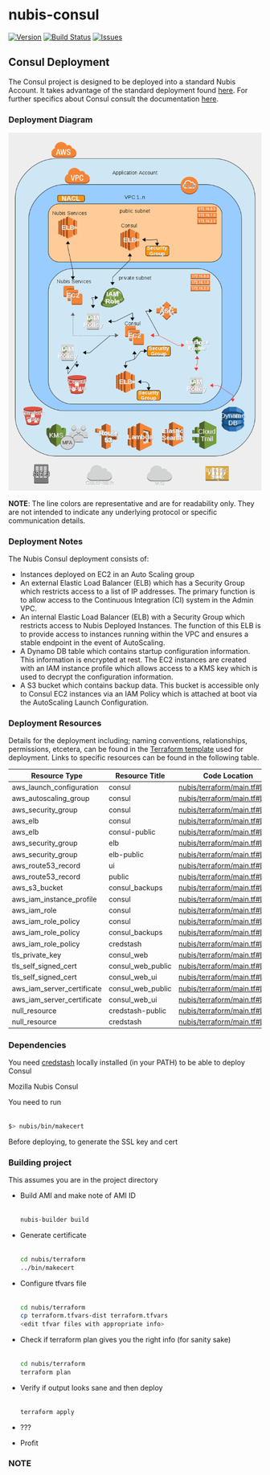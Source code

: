 # nubis-consul

[![Version](https://img.shields.io/github/release/nubisproject/nubis-consul.svg?maxAge=2592000)](https://github.com/nubisproject/nubis-consul/releases)
[![Build Status](https://img.shields.io/travis/nubisproject/nubis-consul/master.svg?maxAge=2592000)](https://travis-ci.org/nubisproject/nubis-consul)
[![Issues](https://img.shields.io/github/issues/nubisproject/nubis-consul.svg?maxAge=2592000)](https://github.com/nubisproject/nubis-consul/issues)

## Consul Deployment

The Consul project is designed to be deployed into a standard Nubis Account. It
takes advantage of the standard deployment found [here](https://github.com/nubisproject/nubis-docs/blob/master/DEPLOYMENT_OVERVIEW.md).
For further specifics about Consul consult the documentation [here](https://www.consul.io/).

### Deployment Diagram

![Deployment Diagram](media/Nubis_Consul_Diagram.png "Deployment Diagram")

**NOTE**: The line colors are representative and are for readability only. They
are not intended to indicate any underlying protocol or specific communication
details.

### Deployment Notes

The Nubis Consul deployment consists of:

- Instances deployed on EC2 in an Auto Scaling group
- An external Elastic Load Balancer (ELB) which has a Security Group which
  restricts access to a list of IP addresses. The primary function is to allow
  access to the Continuous Integration (CI) system in the Admin VPC.
- An internal Elastic Load Balancer (ELB) with a Security Group which restricts
  access to Nubis Deployed Instances. The function of this ELB is to provide
  access to instances running within the VPC and ensures a stable endpoint in
  the event of AutoScaling.
- A Dynamo DB table which contains startup configuration information. This
  information is encrypted at rest. The EC2 instances are created with an IAM
  instance profile which allows access to a KMS key which is used to decrypt
  the configuration information.
- A S3 bucket which contains backup data. This bucket is accessible only to
  Consul EC2 instances via an IAM Policy which is attached at boot via the
  AutoScaling Launch Configuration.

### Deployment Resources

Details for the deployment including; naming conventions, relationships,
permissions, etcetera, can be found in the [Terraform template](nubis/terraform/main.tf)
used for deployment. Links to specific resources can be found in the following
table.

|Resource Type|Resource Title|Code Location|
|-------------|--------------|-------------|
|aws_launch_configuration|consul|[nubis/terraform/main.tf#L8](nubis/terraform/main.tf#L8)|
|aws_autoscaling_group|consul|[nubis/terraform/main.tf#L36](nubis/terraform/main.tf#L36)|
|aws_security_group|consul|[nubis/terraform/main.tf#L73](nubis/terraform/main.tf#L73)|
|aws_elb|consul|[nubis/terraform/main.tf#L130](nubis/terraform/main.tf#L130)|
|aws_elb|consul-public|[nubis/terraform/main.tf#L169](nubis/terraform/main.tf#L169)|
|aws_security_group|elb|[nubis/terraform/main.tf#L199](nubis/terraform/main.tf#L199)|
|aws_security_group|elb-public|[nubis/terraform/main.tf#L228](nubis/terraform/main.tf#L228)|
|aws_route53_record|ui|[nubis/terraform/main.tf#L250](nubis/terraform/main.tf#L250)|
|aws_route53_record|public|[nubis/terraform/main.tf#L258](nubis/terraform/main.tf#L258)|
|aws_s3_bucket|consul_backups|[nubis/terraform/main.tf#L266](nubis/terraform/main.tf#L266)|
|aws_iam_instance_profile|consul|[nubis/terraform/main.tf#L280](nubis/terraform/main.tf#L280)|
|aws_iam_role|consul|[nubis/terraform/main.tf#L285](nubis/terraform/main.tf#L285)|
|aws_iam_role_policy|consul|[nubis/terraform/main.tf#L306](nubis/terraform/main.tf#L306)|
|aws_iam_role_policy|consul_backups|[nubis/terraform/main.tf#L343](nubis/terraform/main.tf#L343)|
|aws_iam_role_policy|credstash|[nubis/terraform/main.tf#L372](nubis/terraform/main.tf#L372)|
|tls_private_key|consul_web|[nubis/terraform/main.tf#L461](nubis/terraform/main.tf#L461)|
|tls_self_signed_cert|consul_web_public|[nubis/terraform/main.tf#L465](nubis/terraform/main.tf#L465)|
|tls_self_signed_cert|consul_web_ui|[nubis/terraform/main.tf#L489](nubis/terraform/main.tf#L489)|
|aws_iam_server_certificate|consul_web_public|[nubis/terraform/main.tf#L519](nubis/terraform/main.tf#L519)|
|aws_iam_server_certificate|consul_web_ui|[nubis/terraform/main.tf#L530](nubis/terraform/main.tf#L530)|
|null_resource|credstash-public|[nubis/terraform/main.tf#L546](nubis/terraform/main.tf#L546)|
|null_resource|credstash|[nubis/terraform/main.tf#L563](nubis/terraform/main.tf#L563)|

### Dependencies

You need [credstash](https://github.com/fugue/credstash) locally installed
(in your PATH) to be able to deploy Consul

Mozilla Nubis Consul

You need to run

```bash

$> nubis/bin/makecert

```

Before deploying, to generate the SSL key and cert

### Building project

This assumes you are in the project directory

- Build AMI and make note of AMI ID

    ```bash

    nubis-builder build

    ```

- Generate certificate

    ```bash

    cd nubis/terraform
    ../bin/makecert

    ```

- Configure tfvars file

    ```bash

    cd nubis/terraform
    cp terraform.tfvars-dist terraform.tfvars
    <edit tfvar files with appropriate info>

    ```

- Check if terraform plan gives you the right info (for sanity sake)

    ```bash

    cd nubis/terraform
    terraform plan

    ```

- Verify if output looks sane and then deploy

    ```bash

    terraform apply

    ```

- ???
- Profit

### NOTE
